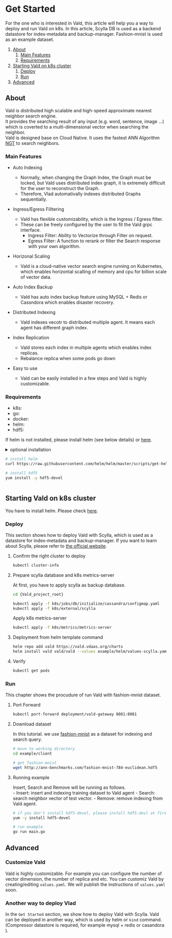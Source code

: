 # Get Started

For the one who is interested in Vald, this article will help you a way to deploy and run Vald on k8s.
In this article, Scylla DB is used as a backend datastore for index-metadata and backup-manager.
Fashion-mnist is used as an example dataset.

1. [About](#About)
    1. [Main Features](#Main-Features)
    2. [Requirements](#Requirements)
2. [Starting Vald on k8s cluster](#Starting-Vald-on-k8s-cluster)
    1. [Deploy](#Deploy)
    2. [Run](#Run)
3. [Advanced](#Advanced)

## About

Vald is distributed high scalable and high-speed approximate nearest neighbor search engine.<br>
It provides the searching result of any input (e.g. word, sentence, image ...) which is coverted to a multi-dimensional vector when searching the neighbor.<br>
Vald is designed base on Cloud Native.
It uses the fastest ANN Algorithm [NGT](https://github.com/yahoojapan/NGT) to search neighbors.

### Main Features

- Auto Indexing
    - Normally, when changing the Graph Index, the Graph must be locked, but Vald uses distributed index graph, it is extremely difficult for the user to reconstruct the Graph.
    - Therefore, Vlad automativally indexes distributed Graphs sequentially.

- Ingress/Egress Filltering
    - Vald has flexible customizability, which is the Ingress / Egress filter.
    - These can be freely configured by the user to fit the Vald grpc interface.
        - Ingress Filter: Ability to Vectorize through Filter on request.
        - Egress Filter: A function to rerank or filter the Search response with your own algorithm.

- Horizonal Scaling
    - Vald is a cloud-native vector search engine running on Kubernetes, which enables horizontal scalling of memory and cpu for billion scale of vector data.

- Auto Index Backup
    - Vald has auto index backup feature using MySQL + Redis or Cassndora which enables disaster recovery.

- Distributed Indexing
    - Vald indexes vecotr to distributed multiple agent. It means each agent has different graph index.

- Index Replication
    - Vald stores each index in multiple agents which enables index replicas.
    - Rebalance replica when some pods go down

- Easy to use
    - Vald can be easily installed in a few steps and Vald is highly customizable.

### Requirements

- k8s: 
- go: 
- docker:
- helm: 
- hdf5: 

If helm is not installed, please install helm (see below details) or [here](https://htlm.sh/docs/intro/install).

<details>
    <summary>optional installation</summray>

```bash
# install helm
curl https://raw.githubusercontent.com/helm/helm/master/scripts/get-helm-3 | bash

# install hdf5
yum install -y hdf5-devel
```
</details>

## Starting Vald on k8s cluster

You have to install helm. Please check [here](https://github.com/helm/helm#install).

### Deploy

This section shows how to deploy Vald with Scylla, which is used as a datastore for index-metadata and backup-manager.
If you want to learn about Scylla, please refer to [the official website](https://www.scylladb.com/).

1. Confirm the right cluster to deploy

    ```bash
    kubectl cluster-info
    ```

2. Prepare scylla database and k8s metrics-server

    At first, you have to apply scylla as backup database.

    ```bash
    cd {Vald_project_root}
    
    kubectl apply -f k8s/jobs/db/initialize/cassandra/configmap.yaml
    kubectl apply -f k8s/external/scylla
    ```

    Apply k8s metrics-server

    ```bash
    kubectl apply -f k8s/metrics/metrics-server
    ```

3. Deployment from helm template command

    ```bash
    helm repo add vald https://vald.vdaas.org/charts
    helm install vald vald/vald --values example/helm/values-scylla.yaml
    ```

4. Verify

    ```bash
    kubectl get pods
    ```

### Run

This chapter shows the procudure of run Vald with fashion-mnist dataset.

1. Port Forward

    ```bash
    kubectl port-forward deployment/vald-gateway 8081:8081
    ```

2. Download dataset

    In this tutorial. we use [fashion-mnist](https://github.com/zalandoresearch/fashion-mnist) as a dataset for indexing and search query.

    ```bash
    # move to working directory
    cd example/client
    
    # get fashion-mnist
    wget http://ann-benchmarks.com/fashion-mnist-784-euclidean.hdf5
    ```

3. Running example

    Insert, Search and Remove will be running as follows.<br>
        - Insert: insert and indexing training dataset to Vald agent
        - Search: search neighbor vector of test vector.
        - Remove: remove indexing from Vald agent.

    ```bash
    # if you don't install hdf5-devel, please install hdf5-devl at first.
    yum -y install hdf5-devel

    # run example
    go run main.go
    ```

## Advanced

### Customize Vald

Vald is highly customizable.
For example you can configure the number of vector dimension, the number of replica and etc.
You can customiz Vald by creating/editing `values.yaml`.
We will publish the instructions of `values.yaml` soon.

### Another way to deploy Vlad

In the `Get Started` section, we show how to deploy Vald with Scylla.
Vald can be deployed in another way, which is used by helm or `kind` command. (Compressor datastore is required, for example mysql + redis or casandora ).

